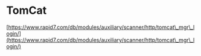# TomCat

[https://www.rapid7.com/db/modules/auxiliary/scanner/http/tomcat\_mgr\_login/](https://www.rapid7.com/db/modules/auxiliary/scanner/http/tomcat\_mgr\_login/)
